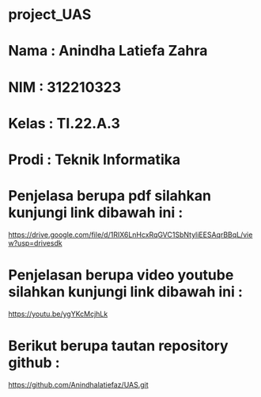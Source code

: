 # project_UAS
# Nama  : Anindha Latiefa Zahra
# NIM   : 312210323
# Kelas : TI.22.A.3
# Prodi : Teknik Informatika
# Penjelasa berupa pdf silahkan kunjungi link dibawah ini : 

https://drive.google.com/file/d/1RIX6LnHcxRqGVC1SbNtyliEESAqrBBqL/view?usp=drivesdk

# Penjelasan berupa video youtube silahkan kunjungi link dibawah ini : 

https://youtu.be/ygYKcMcjhLk

# Berikut berupa tautan repository github : 

https://github.com/Anindhalatiefaz/UAS.git
